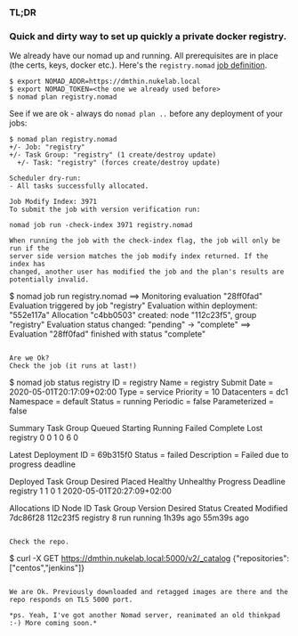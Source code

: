 ### TL;DR
### Quick and dirty way to set up quickly a private docker registry.

We already have our nomad up and running. All prerequisites are in place (the certs, keys, docker etc.).
Here's the `registry.nomad` [job definition](../nomad/jobs/registry.nomad).

```
$ export NOMAD_ADDR=https://dmthin.nukelab.local
$ export NOMAD_TOKEN=<the one we already used before>
$ nomad plan registry.nomad
```
See if we are ok - always do `nomad plan ..` before any deployment of your jobs:
```
$ nomad plan registry.nomad 
+/- Job: "registry"
+/- Task Group: "registry" (1 create/destroy update)
  +/- Task: "registry" (forces create/destroy update)

Scheduler dry-run:
- All tasks successfully allocated.

Job Modify Index: 3971
To submit the job with version verification run:

nomad job run -check-index 3971 registry.nomad

When running the job with the check-index flag, the job will only be run if the
server side version matches the job modify index returned. If the index has
changed, another user has modified the job and the plan's results are
potentially invalid.
```

$ nomad job run registry.nomad
==> Monitoring evaluation "28ff0fad"
    Evaluation triggered by job "registry"
    Evaluation within deployment: "552e117a"
    Allocation "c4bb0503" created: node "112c23f5", group "registry"
    Evaluation status changed: "pending" -> "complete"
==> Evaluation "28ff0fad" finished with status "complete"
```

Are we Ok?
Check the job (it runs at last!)
```
$ nomad job status registry
ID            = registry
Name          = registry
Submit Date   = 2020-05-01T20:17:09+02:00
Type          = service
Priority      = 10
Datacenters   = dc1
Namespace     = default
Status        = running
Periodic      = false
Parameterized = false

Summary
Task Group  Queued  Starting  Running  Failed  Complete  Lost
registry    0       0         1        0       6         0

Latest Deployment
ID          = 69b315f0
Status      = failed
Description = Failed due to progress deadline

Deployed
Task Group  Desired  Placed  Healthy  Unhealthy  Progress Deadline
registry    1        1       0        1          2020-05-01T20:27:09+02:00

Allocations
ID        Node ID   Task Group  Version  Desired  Status   Created    Modified
7dc86f28  112c23f5  registry    8        run      running  1h39s ago  55m39s ago
```

Check the repo.
```
$ curl -X GET https://dmthin.nukelab.local:5000/v2/_catalog
{"repositories":["centos","jenkins"]}
```

We are Ok. Previously downloaded and retagged images are there and the repo responds on TLS 5000 port.

*ps. Yeah, I've got another Nomad server, reanimated an old thinkpad :-) More coming soon.*

